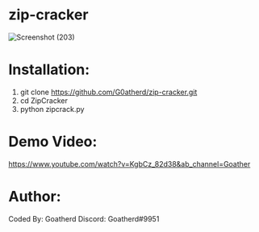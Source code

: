 # zip-cracker
![Screenshot (203)](https://user-images.githubusercontent.com/52611779/148947807-c53bf887-b0ec-489a-b276-dd1107866f2a.png)
# Installation:
1. git clone https://github.com/G0atherd/zip-cracker.git
2. cd ZipCracker
3. python zipcrack.py
# Demo Video:
https://www.youtube.com/watch?v=KgbCz_82d38&ab_channel=Goather
# Author:
Coded By: Goatherd
Discord: Goatherd#9951
